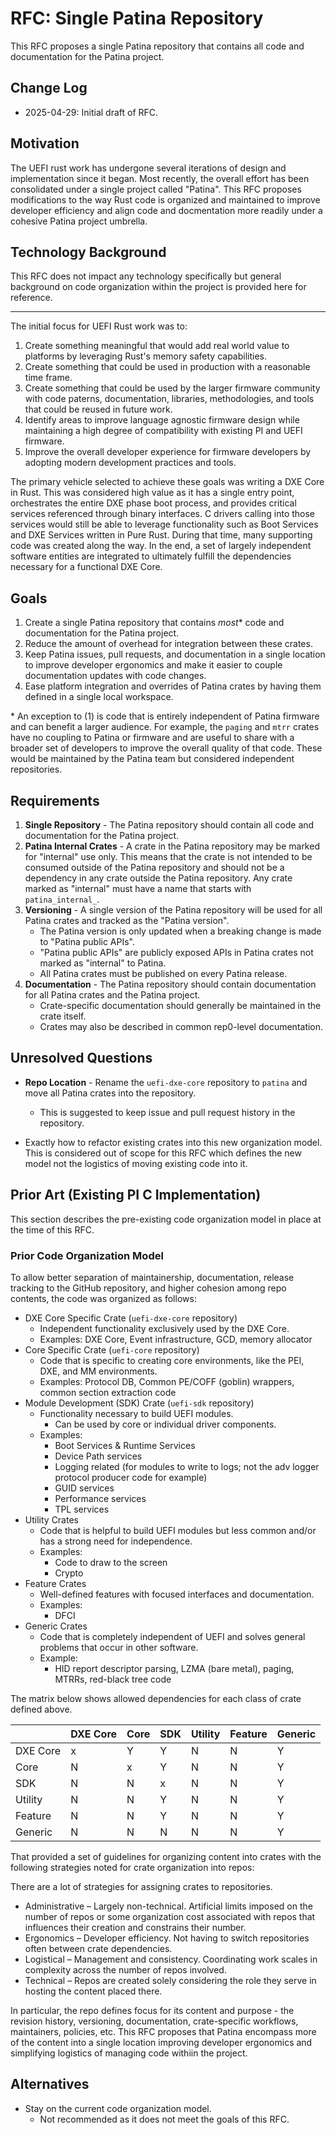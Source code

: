 # RFC: Single Patina Repository

This RFC proposes a single Patina repository that contains all code and documentation for the Patina project.

## Change Log

- 2025-04-29: Initial draft of RFC.

## Motivation

The UEFI rust work has undergone several iterations of design and implementation since it began. Most recently, the
overall effort has been consolidated under a single project called "Patina". This RFC proposes modifications to the
way Rust code is organized and maintained to improve developer efficiency and align code and docmentation more readily
under a cohesive Patina project umbrella.

## Technology Background

This RFC does not impact any technology specifically but general background on code organization within the project
is provided here for reference.

----

The initial focus for UEFI Rust work was to:

1. Create something meaningful that would add real world value to platforms by leveraging Rust's memory safety
   capabilities.
2. Create something that could be used in production with a reasonable time frame.
3. Create something that could be used by the larger firmware community with code paterns, documentation, libraries,
   methodologies, and tools that could be reused in future work.
4. Identify areas to improve language agnostic firmware design while maintaining a high degree of compatibility with
   existing PI and UEFI firmware.
5. Improve the overall developer experience for firmware developers by adopting modern development practices and tools.

The primary vehicle selected to achieve these goals was writing a DXE Core in Rust. This was considered high value as
it has a single entry point, orchestrates the entire DXE phase boot process, and provides critical services referenced
through binary interfaces. C drivers calling into those services would still be able to leverage functionality such as
Boot Services and DXE Services written in Pure Rust. During that time, many supporting code was created along
the way. In the end, a set of largely independent software entities are integrated to ultimately fulfill the
dependencies necessary for a functional DXE Core.

## Goals

1. Create a single Patina repository that contains *most*\* code and documentation for the Patina project.
2. Reduce the amount of overhead for integration between these crates.
3. Keep Patina issues, pull requests, and documentation in a single location to improve developer ergonomics and
   make it easier to couple documentation updates with code changes.
4. Ease platform integration and overrides of Patina crates by having them defined in a single local workspace.

\* An exception to (1) is code that is entirely independent of Patina firmware and can benefit a larger audience. For
example, the `paging` and `mtrr` crates have no coupling to Patina or firmware and are useful to share with a
broader set of developers to improve the overall quality of that code. These would be maintained by the Patina team but
considered independent repositories.

## Requirements

1. **Single Repository** - The Patina repository should contain all code and documentation for the Patina project.
2. **Patina Internal Crates** - A crate in the Patina repository may be marked for "internal" use only. This means
   that the crate is not intended to be consumed outside of the Patina repository and should not be a dependency in any
   crate outside the Patina repository. Any crate marked as "internal" must have a name that starts with
   `patina_internal_`.
3. **Versioning** - A single version of the Patina repository will be used for all Patina crates and tracked as the
   "Patina version".
   - The Patina version is only updated when a breaking change is made to "Patina public APIs".
   - "Patina public APIs" are publicly exposed APIs in Patina crates not marked as "internal" to Patina.
   - All Patina crates must be published on every Patina release.
4. **Documentation** - The Patina repository should contain documentation for all Patina crates and the Patina project.
   - Crate-specific documentation should generally be maintained in the crate itself.
   - Crates may also be described in common rep0-level documentation.

## Unresolved Questions

- **Repo Location** - Rename the `uefi-dxe-core` repository to `patina` and move all Patina crates into the repository.
  - This is suggested to keep issue and pull request history in the repository.

- Exactly how to refactor existing crates into this new organization model. This is considered out of scope for this
  RFC which defines the new model not the logistics of moving existing code into it.

## Prior Art (Existing PI C Implementation)

This section describes the pre-existing code organization model in place at the time of this RFC.

### Prior Code Organization Model

To allow better separation of maintainership, documentation, release tracking to the GitHub repository, and higher
cohesion among repo contents, the code was organized as follows:

- DXE Core Specific Crate (`uefi-dxe-core` repository)
  - Independent functionality exclusively used by the DXE Core.
  - Examples: DXE Core, Event infrastructure, GCD, memory allocator
- Core Specific Crate (`uefi-core` repository)
  - Code that is specific to creating core environments, like the PEI, DXE, and MM  environments.
  - Examples: Protocol DB, Common PE/COFF (goblin) wrappers, common section extraction code
- Module Development (SDK) Crate (`uefi-sdk` repository)
  - Functionality necessary to build UEFI modules.
    - Can be used by core or individual driver components.
  - Examples:
    - Boot Services & Runtime Services
    - Device Path services
    - Logging related (for modules to write to logs; not the adv logger protocol producer code for example)
    - GUID services
    - Performance services
    - TPL services
- Utility Crates
  - Code that is helpful to build UEFI modules but less common and/or has a strong need for independence.
  - Examples:
    - Code to draw to the screen
    - Crypto
- Feature Crates
  - Well-defined features with focused interfaces and documentation.
  - Examples:
    - DFCI
- Generic Crates
  - Code that is completely independent of UEFI and solves general problems that occur in other software.
  - Example:
    - HID report descriptor parsing, LZMA (bare metal), paging, MTRRs, red-black tree code

The matrix below shows allowed dependencies for each class of crate defined above.

|           | DXE Core | Core      | SDK       | Utility   | Feature   | Generic   |
|-----------|----------|-----------|-----------|-----------|-----------|-----------|
| DXE Core  | x        | Y         | Y         | N         | N         | Y         |
| Core      | N        | x         | Y         | N         | N         | Y         |
| SDK       | N        | N         | x         | N         | N         | Y         |
| Utility   | N        | N         | Y         | N         | N         | Y         |
| Feature   | N        | N         | Y         | N         | N         | Y         |
| Generic   | N        | N         | N         | N         | N         | Y         |

That provided a set of guidelines for organizing content into crates with the following strategies noted for crate
organization into repos:

There are a lot of strategies for assigning crates to repositories.

- Administrative – Largely non-technical. Artificial limits imposed on the number of repos or some organization cost
  associated with repos that influences their creation and constrains their number.
- Ergonomics – Developer efficiency. Not having to switch repositories often between crate dependencies.
- Logistical – Management and consistency. Coordinating work scales in complexity across the number of repos involved.
- Technical – Repos are created solely considering the role they serve in hosting the content placed there.

In particular, the repo defines focus for its content and purpose - the revision history, versioning, documentation,
crate-specific workflows, maintainers, policies, etc. This RFC proposes that Patina encompass more of the content into
a single location improving developer ergonomics and simplifying logistics of managing code withiin the project.

## Alternatives

- Stay on the current code organization model.
  - Not recommended as it does not meet the goals of this RFC.
